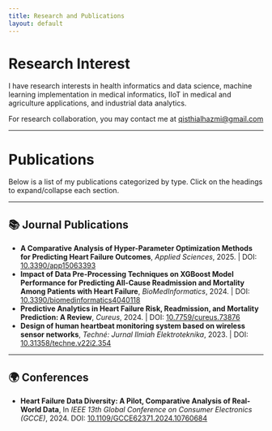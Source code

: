 ```yaml
---
title: Research and Publications
layout: default
---
```


# Research Interest

I have research interests in health informatics and data science, machine learning implementation in medical informatics, IIoT in medical and agriculture applications, and industrial data analytics.

For research collaboration, you may contact me at [qisthialhazmi@gmail.com](mailto:qisthialhazmi@gmail.com) 

---

# Publications

Below is a list of my publications categorized by type. Click on the headings to expand/collapse each section.

---

## 📚 Journal Publications
- **A Comparative Analysis of Hyper-Parameter Optimization Methods for Predicting Heart Failure Outcomes**, *Applied Sciences*, 2025. | DOI: [10.3390/app15063393](https://doi.org/10.3390/app15063393)
- **Impact of Data Pre-Processing Techniques on XGBoost Model Performance for Predicting All-Cause Readmission and Mortality Among Patients with Heart Failure**, *BioMedInformatics*, 2024. | DOI: [10.3390/biomedinformatics4040118](https://doi.org/10.3390/biomedinformatics4040118)
- **Predictive Analytics in Heart Failure Risk, Readmission, and Mortality Prediction: A Review**, *Cureus*, 2024. | DOI: [10.7759/cureus.73876](https://doi.org/10.7759/cureus.73876)
- **Design of human heartbeat monitoring system based on wireless sensor networks**, *Techné: Jurnal Ilmiah Elektroteknika*, 2023. | DOI: [10.31358/techne.v22i2.354](https://doi.org/10.31358/techne.v22i2.354)

---

## 🌍 Conferences
- **Heart Failure Data Diversity: A Pilot, Comparative Analysis of Real-World Data**, In *IEEE 13th Global Conference on Consumer Electronics (GCCE)*, 2024. DOI: [10.1109/GCCE62371.2024.10760684](https://doi.org/10.1109/GCCE62371.2024.10760684)
